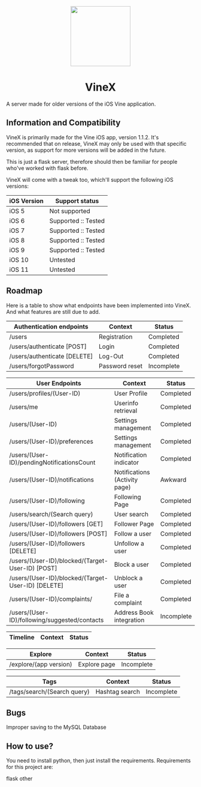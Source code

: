 <div align="center">
   <img src="https://blog.bag-xml.com/amber/static/resources/vine-x-tweak.png" height="160" width="160">
   <h1>VineX</h1>
</div>

A server made for older versions of the iOS Vine application.

## Information and Compatibility
VineX is primarily made for the Vine iOS app, version 1.1.2. It's recommended that on release, VineX may only be used with that specific version, as support for more versions will be added in the future.

This is just a flask server, therefore should then be familiar for people who've worked with flask before.

VineX will come with a tweak too, which'll support the following iOS versions:

| iOS Version  | Support status |
| ------------- | ------------- |
| iOS 5  | Not supported  |
| iOS 6  | Supported :: Tested  |
| iOS 7  | Supported :: Tested  |
| iOS 8  | Supported :: Tested  |
| iOS 9  | Supported :: Tested  |
| iOS 10  | Untested  |
| iOS 11  | Untested  |

## Roadmap
Here is a table to show what endpoints have been implemented into VineX. And what features are still due to add.

| Authentication endpoints  | Context | Status |
| ------------- | ------------- | ------------- |
| /users  | Registration  | Completed  |
| /users/authenticate [POST] | Login  | Completed  |
| /users/authenticate [DELETE]  | Log-Out  | Completed  |
| /users/forgotPassword  | Password reset  | Incomplete  |

| User Endpoints  | Context | Status |
| ------------- | ------------- | ------------- |
| /users/profiles/(User-ID)  | User Profile  | Completed  |
| /users/me | Userinfo retrieval  | Completed  |
| /users/(User-ID)  | Settings management  | Completed  |
| /users/(User-ID)/preferences  | Settings management  | Completed  |
| /users/(User-ID)/pendingNotificationsCount  | Notification indicator  | Completed  |
| /users/(User-ID)/notifications  | Notifications (Activity page)  | Awkward  |
| /users/(User-ID)/following  | Following Page  | Completed  |
| /users/search/(Search query)  | User search  | Completed  |
| /users/(User-ID)/followers [GET]  | Follower Page  | Completed  |
| /users/(User-ID)/followers [POST]  | Follow a user  | Completed  |
| /users/(User-ID)/followers [DELETE]  | Unfollow a user  | Completed  |
| /users/(User-ID)/blocked/(Target-User-ID) [POST]  | Block a user  | Completed  |
| /users/(User-ID)/blocked/(Target-User-ID) [DELETE]  | Unblock a user  | Completed  |
| /users/(User-ID)/complaints/  | File a complaint  | Completed  |
| /users/(User-ID)/following/suggested/contacts  | Address Book integration  | Incomplete  |


| Timeline  | Context | Status |
| ------------- | ------------- | ------------- |

| Explore  | Context | Status |
| ------------- | ------------- | ------------- |
| /explore/(app version)  | Explore page  | Incomplete  |

| Tags  | Context | Status |
| ------------- | ------------- | ------------- |
| /tags/search/(Search query)  | Hashtag search  | Incomplete  |

## Bugs
Improper saving to the MySQL Database

## How to use?
You need to install python, then just install the requirements.
Requirements for this project are:

flask
other
